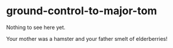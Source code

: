 # ground-control-to-major-tom
Nothing to see here yet.

Your mother was a hamster and your father smelt of elderberries!

